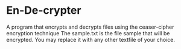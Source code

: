 # En-De-crypter
A program that encrypts and decrypts files using the ceaser-cipher encryption technique
The sample.txt is the file sample that will be encrypted.
You may replace it with any other textfile of your choice.
